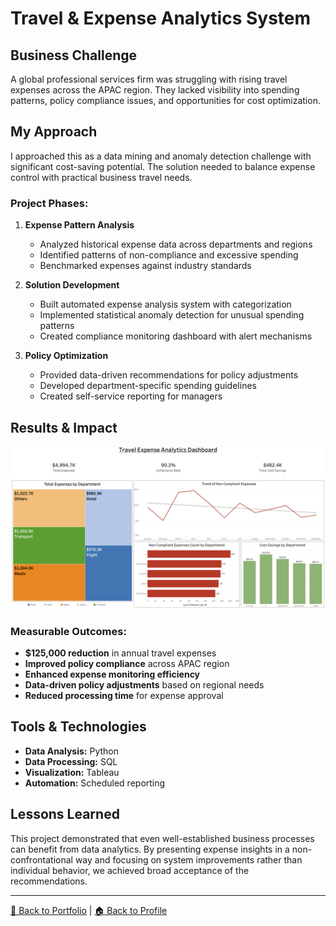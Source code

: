 # Travel & Expense Analytics System

## Business Challenge

A global professional services firm was struggling with rising travel expenses across the APAC region. They lacked visibility into spending patterns, policy compliance issues, and opportunities for cost optimization.

## My Approach

I approached this as a data mining and anomaly detection challenge with significant cost-saving potential. The solution needed to balance expense control with practical business travel needs.

### Project Phases:

1. **Expense Pattern Analysis**
   - Analyzed historical expense data across departments and regions
   - Identified patterns of non-compliance and excessive spending
   - Benchmarked expenses against industry standards

2. **Solution Development**
   - Built automated expense analysis system with categorization
   - Implemented statistical anomaly detection for unusual spending patterns
   - Created compliance monitoring dashboard with alert mechanisms

3. **Policy Optimization**
   - Provided data-driven recommendations for policy adjustments
   - Developed department-specific spending guidelines
   - Created self-service reporting for managers

## Results & Impact

![Expense Analytics Dashboard](https://github.com/sagar-bushan/sagar-bushan.github.io/blob/main/dashboard-images/expense-dashboard.png)

### Measurable Outcomes:
- **$125,000 reduction** in annual travel expenses
- **Improved policy compliance** across APAC region
- **Enhanced expense monitoring efficiency**
- **Data-driven policy adjustments** based on regional needs
- **Reduced processing time** for expense approval

## Tools & Technologies

- **Data Analysis:** Python
- **Data Processing:** SQL
- **Visualization:** Tableau
- **Automation:** Scheduled reporting

## Lessons Learned

This project demonstrated that even well-established business processes can benefit from data analytics. By presenting expense insights in a non-confrontational way and focusing on system improvements rather than individual behavior, we achieved broad acceptance of the recommendations.

---

[📂 Back to Portfolio](https://github.com/sagar-bushan/sagar-bushan.github.io) | [🏠 Back to Profile](https://github.com/sagar-bushan)
